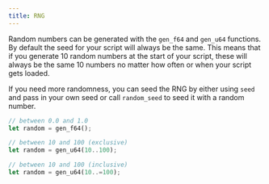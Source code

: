 ```yaml
---
title: RNG
---
```


Random numbers can be generated with the `gen_f64` and `gen_u64` functions. By default the seed for your
script will always be the same. This means that if you generate 10 random numbers at the start of your
script, these will always be the same 10 numbers no matter how often or when your script gets loaded.

If you need more randomness, you can seed the RNG by either using `seed` and pass in your own seed
or call `random_seed` to seed it with a random number.

```rust
// between 0.0 and 1.0
let random = gen_f64();

// between 10 and 100 (exclusive)
let random = gen_u64(10..100);

// between 10 and 100 (inclusive)
let random = gen_u64(10..=100);
```
